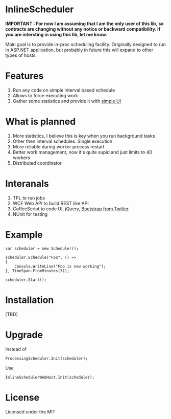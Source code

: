 InlineScheduler
=============

__IMPORTANT : For now I am assuming that I am the only user of this lib, so contracts are changing without any notice or backward compatibility. If you are intersting in using this lib, let me know.__

Main goal is to provide in-proc scheduling facility. Originally designed to run in ASP.NET application, but probably in future this will expand to other types of hosts.

Features
========

1. Run any code on simple interval based schedule
2. Allows to force executing work
3. Gather some statistics and provide it with [simple UI](https://github.com/chaliy/inline_scheduler/wiki/UI)

What is planned
===============
1. More statistics, I believe this is key when you run background tasks
2. Other then interval schedules. Single execution
3. More reliable during worker process restart
4. Better work management, now it's quite supid and just limits to 40 workers
5. Distributed coordinator

Interanals
==========
1. TPL to run jobs
2. WCF Web API to build REST like API
3. CoffeeScript to code UI, jQuery, [Bootstrap from Twitter](http://twitter.github.com/bootstrap/)
4. NUnit for testing

Example
=======

	var scheduler = new Scheduler();

	scheduler.Schedule("Foo", () =>
	{    
	    Console.WriteLine("Foo is now working");    
	}, TimeSpan.FromMinutes(3));

	scheduler.Start();

Installation
============

[TBD]

Upgrade
=======

Instead of

    ProcessingScheduler.Init(scheduler);

Use

    InlineSchedulerWebHost.Init(scheduler);

	
License
=======

Licensed under the MIT